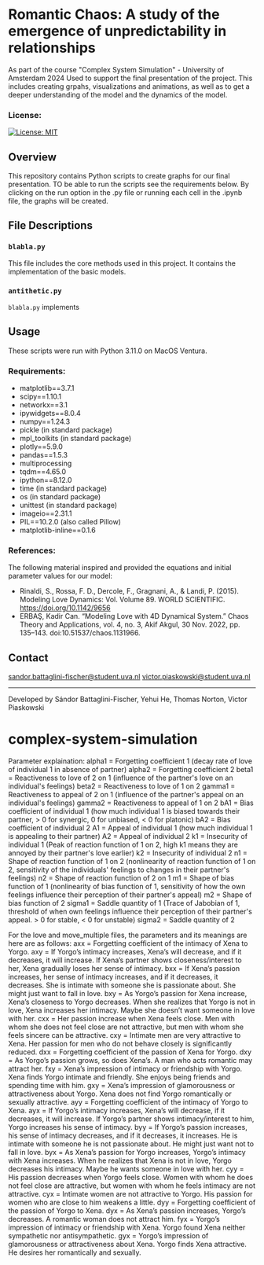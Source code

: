 # Romantic Chaos: A study of the emergence of unpredictability in relationships
As part of the course "Complex System Simulation" - University of Amsterdam 2024
Used to support the final presentation of the project. This includes creating grpahs, visualizations and animations, as well as to get a deeper understanding of the model and the dynamics of the model. 

### License:
[![License: MIT](https://img.shields.io/badge/License-MIT-yellow.svg)](https://opensource.org/licenses/MIT)

## Overview
This repository contains Python scripts to create graphs for our final presentation. TO be able to run the scripts see the requirements below. By clicking on the run option in the .py file or running each cell in the .ipynb file, the graphs will be created. 

## File Descriptions

### `blabla.py`
This file includes the core methods used in this project. It contains the implementation of the basic models. 

### `antithetic.py`
`blabla.py` implements 


## Usage
These scripts were run with Python 3.11.0 on MacOS Ventura. 


### Requirements:
* matplotlib==3.7.1 
* scipy==1.10.1
* networkx==3.1
* ipywidgets==8.0.4
* numpy==1.24.3
* pickle (in standard package)
* mpl_toolkits (in standard package)
* plotly==5.9.0
* pandas==1.5.3
* multiprocessing
* tqdm==4.65.0
* ipython==8.12.0
* time (in standard package)
* os (in standard package)
* unittest (in standard package)
* imageio==2.31.1
* PIL==10.2.0 (also called Pillow)
* matplotlib-inline==0.1.6



### References:
The following material inspired and provided the equations and initial parameter values for our model:
* Rinaldi, S., Rossa, F. D., Dercole, F., Gragnani, A., & Landi, P. (2015). Modeling Love Dynamics: Vol. Volume 89. WORLD SCIENTIFIC. https://doi.org/10.1142/9656
* ERBAŞ, Kadir Can. “Modeling Love with 4D Dynamical System.” Chaos Theory and Applications, vol. 4, no. 3, Akif Akgul, 30 Nov. 2022, pp. 135–143. doi:10.51537/chaos.1131966.​


## Contact
sandor.battaglini-fischer@student.uva.nl
victor.piaskowski@student.uva.nl

---

Developed by Sándor Battaglini-Fischer, Yehui He, Thomas Norton, Victor Piaskowski

# complex-system-simulation

Parameter explaination:
alpha1    =   Forgetting coefficient 1 (decay rate of love of individual 1 in absence of partner)
alpha2    =   Forgetting coefficient 2
beta1     =   Reactiveness to love of 2 on 1 (influence of the partner's love on an individual's feelings)
beta2     =   Reactiveness to love of 1 on 2
gamma1    =   Reactiveness to appeal of 2 on 1 (influence of the partner's appeal on an individual's feelings)
gamma2    =   Reactiveness to appeal of 1 on 2
bA1       =   Bias coefficient of individual 1 (how much individual 1 is biased towards their partner, > 0 for synergic, 0 for unbiased, < 0 for platonic)
bA2       =   Bias coefficient of individual 2
A1        =   Appeal of individual 1 (how much individual 1 is appealing to their partner)
A2        =   Appeal of individual 2
k1        =   Insecurity of individual 1 (Peak of reaction function of 1 on 2, high k1 means they are annoyed by their partner's love earlier)
k2        =   Insecurity of individual 2
n1        =   Shape of reaction function of 1 on 2 (nonlinearity of reaction function of 1 on 2, sensitivity of the individuals' feelings to changes in their partner's feelings)
n2        =   Shape of reaction function of 2 on 1
m1        =   Shape of bias function of 1 (nonlinearity of bias function of 1, sensitivity of how the own feelings influence their perception of their partner's appeal)
m2        =   Shape of bias function of 2
sigma1    =   Saddle quantity of 1 (Trace of Jabobian of 1, threshold of when own feelings influence their perception of their partner's appeal. > 0 for stable, < 0 for unstable)
sigma2    =   Saddle quantity of 2


For the love and move_multiple files, the parameters and its meanings are here are as follows:
axx = Forgetting coefficient of the intimacy of Xena to Yorgo.
axy = If Yorgo’s intimacy increases, Xena’s will decrease, and if it decreases, it will increase. If Xena’s partner shows closeness/interest to her, Xena gradually loses her sense of intimacy.
bxx = If Xena’s passion increases, her sense of intimacy increases, and if it decreases, it decreases. She is intimate with someone she is passionate about. She might just want to fall in love.
bxy = As Yorgo’s passion for Xena increase, Xena’s closeness to Yorgo decreases. When she realizes that Yorgo is not in love, Xena increases her intimacy. Maybe she doesn’t want someone in love with her.
cxx = Her passion increase when Xena feels close. Men with whom she does not feel close are not attractive, but men with whom she feels sincere can be attractive.
cxy = Intimate men are very attractive to Xena. Her passion for men who do not behave closely is significantly reduced.
dxx = Forgetting coefficient of the passion of Xena for Yorgo.
dxy = As Yorgo’s passion grows, so does Xena’s. A man who acts romantic may attract her.
fxy = Xena’s impression of intimacy or friendship with Yorgo. Xena finds Yorgo intimate and friendly. She enjoys being friends and spending time with him.
gxy = Xena’s impression of glamorousness or attractiveness about Yorgo. Xena does not find Yorgo romantically or sexually attractive.
ayy = Forgetting coefficient of the intimacy of Yorgo to Xena.
ayx = If Yorgo’s intimacy increases, Xena’s will decrease, if it decreases, it will increase. If Yorgo’s partner shows intimacy/interest to him, Yorgo increases his sense of intimacy.
byy = If Yorgo’s passion increases, his sense of intimacy decreases, and if it decreases, it increases. He is intimate with someone he is not passionate about. He might just want not to fall in love.
byx = As Xena’s passion for Yorgo increases, Yorgo’s intimacy with Xena increases. When he realizes that Xena is not in love, Yorgo decreases his intimacy. Maybe he wants someone in love with her.
cyy = His passion decreases when Yorgo feels close. Women with whom he does not feel close are attractive, but women with whom he feels intimacy are not attractive.
cyx = Intimate women are not attractive to Yorgo. His passion for women who are close to him weakens a little.
dyy = Forgetting coefficient of the passion of Yorgo to Xena.
dyx = As Xena’s passion increases, Yorgo’s decreases. A romantic woman does not attract him.
fyx = Yorgo’s impression of intimacy or friendship with Xena. Yorgo found Xena neither sympathetic nor antisympathetic.
gyx = Yorgo’s impression of glamorousness or attractiveness about Xena. Yorgo finds Xena attractive. He desires her romantically and sexually.
